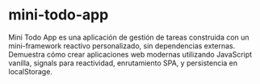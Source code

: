 # mini-todo-app
Mini Todo App es una aplicación de gestión de tareas construida con un mini-framework reactivo personalizado, sin dependencias externas. Demuestra cómo crear aplicaciones web modernas utilizando JavaScript vanilla, signals para reactividad, enrutamiento SPA, y persistencia en localStorage.
